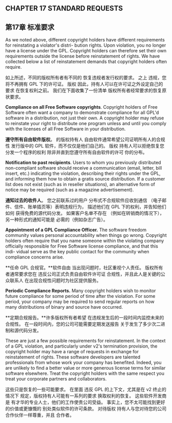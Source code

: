 
## CHAPTER 17 STANDARD REQUESTS

## 第17章 标准要求

As we noted above, different copyright holders have different
requirements for reinstating a violator's distri- bution rights. Upon
violation, you no longer have a license under the GPL. Copyright
holders can therefore set their own requirements outside the license
before reinstatement of rights. We have collected below a list of
reinstatement demands that copyright holders often require.

如上所述，不同的版权所有者有不同的
恢复违规者发行权的要求。 之上
违规，您将不再拥有 GPL 下的许可证。 版权
因此，持有人可以在许可证之外设定自己的要求
在恢复权利之前。 我们在下面收集了一份清单
版权所有者经常要求的恢复原状要求。

**Compliance on all Free Software copyrights**. Copyright holders of
Free Software often want a company to demonstrate compliance for all
GPL'd software in a distribution, not just their own. A copyright
holder may refuse to reinstate your right to distribute one program
unless and until you comply with the licenses of all Free Software in
your distribution.

**遵守所有自由软件版权**。 的版权持有人
自由软件通常希望公司证明所有人的合规性
发行版中的 GPL 软件，而不仅仅是他们自己的。 版权
持有人可以拒绝恢复您分发一个程序的权利
除非并直到您遵守所有自由软件的许可
你的分布。

**Notification to past recipients**. Users to whom you previously
distributed non-compliant software should receive a communication
(email, letter, bill insert, etc.) indicating the violation,
describing their rights under the GPL, and informing them how to
obtain a gratis source distribution. If a customer list does not exist
(such as in reseller situations), an alternative form of notice may be
required (such as a magazine advertisement).

**通知过去的收件人**。 您之前联系过的用户
分布式不合规软件应收到通信
（电子邮件、信件、账单插页等）表明违规行为，
描述他们在 GPL 下的权利，并告知他们如何
获得免费的源代码分发。 如果客户名单不存在
（例如在转销商的情况下），另一种形式的通知可能是
必需的（例如杂志广告）。

**Appointment of a GPL Compliance Officer.** The software freedom
community values personal accountability when things go wrong.
Copyright holders often require that you name someone within the
violating company officially responsible for Free Software license
compliance, and that this indi- vidual serve as the key public contact
for the community when compliance concerns arise.

**任命 GPL 合规官。**软件自由
当出现问题时，社区重视个人责任。
版权所有者通常要求您在
违反公司正式负责自由软件许可证
合规性，并且此人是关键的公众联系人
在出现合规性问题时为社区提供服务。

**Periodic Compliance Reports.** Many copyright holders wish to
monitor future compliance for some period of time after the violation.
For some period, your company may be required to send regular reports
on how many distributions of binary and source have occurred.

**定期合规报告。**许多版权所有者希望
在违规发生后的一段时间内监控未来的合规性。
在一段时间内，您的公司可能需要定期发送报告
关于发生了多少次二进制和源代码分发。

These are just a few possible requirements for reinstatement. In the
context of a GPL violation, and particularly under v2's termination
provision, the copyright holder may have a range of requests in
exchange for reinstatement of rights. These software developers are
talented professionals from whose work your company has benefited.
Indeed, you are unlikely to find a better value or more generous
license terms for similar software elsewhere. Treat the copyright
holders with the same respect you treat your corporate partners and
collaborators.

这些只是恢复的一些可能要求。 在里面
违反 GPL 的上下文，尤其是在 v2 终止的情况下
规定，版权持有人可能有一系列的要求
换取权利的恢复。 这些软件开发商是
有才华的专业人士，他们的工作使贵公司受益。
事实上，您不太可能找到更好的价值或更慷慨的
别处类似软件的许可条款。 对待版权
持有人与您对待您的公司合作伙伴一样尊重，并且
合作者。
